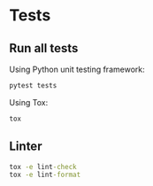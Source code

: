 # Tests

## Run all tests

Using Python unit testing framework:
```bat
pytest tests
```

Using Tox:
```bat
tox
```

## Linter
```bat
tox -e lint-check
tox -e lint-format
```
